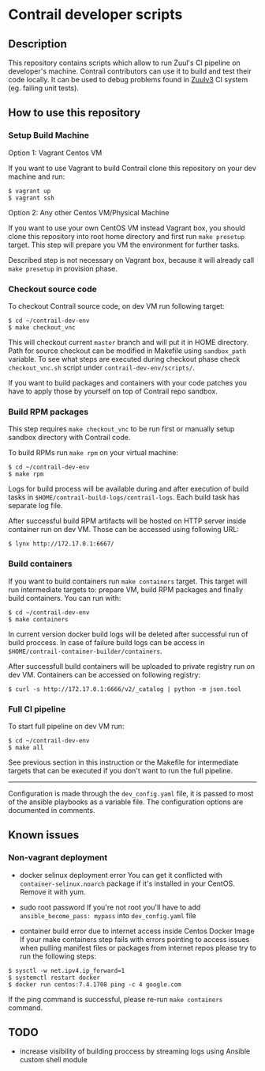 # Contrail developer scripts

## Description

This repository contains scripts which allow to run Zuul's CI pipeline on 
developer's machine. Contrail contributors can use it to build and test their 
code locally. It can be used to debug problems found in 
[Zuulv3](http://zuulv3.opencontrail.org) CI system (eg. failing unit tests).

## How to use this repository
 
### Setup Build Machine

Option 1: Vagrant Centos VM 

If you want to use Vagrant to build Contrail clone this repository on your dev machine 
and run:

```
$ vagrant up
$ vagrant ssh
```

Option 2: Any other Centos VM/Physical Machine

If you want to use your own CentOS VM instead Vagrant box, you should clone this 
repository into root home directory and first run `make presetup` target. This step 
will prepare you VM the environment for further tasks.

Described step is not necessary on Vagrant box, because it will already call 
`make presetup` in provision phase.

### Checkout source code

To checkout Contrail source code, on dev VM run following target:

```
$ cd ~/contrail-dev-env	
$ make checkout_vnc
```

This will checkout current `master` branch and will put it in HOME directory. Path for 
source checkout can be modified in Makefile using `sandbox_path` variable. To see what
steps are executed during checkout phase check `checkout_vnc.sh` script under 
`contrail-dev-env/scripts/`. 

If you want to build packages and containers with your code patches you have to apply those
by yourself on top of Contrail repo sandbox.  

### Build RPM packages

This step requires `make checkout_vnc` to be run first or manually setup sandbox directory 
with Contrail code.  

To build RPMs run `make rpm` on your virtual machine:

```
$ cd ~/contrail-dev-env
$ make rpm
```

Logs for build process will be available during and after execution of build tasks 
in `$HOME/contrail-build-logs/contrail-logs`. Each build task has separate log file.

After successful build RPM artifacts will be hosted on HTTP server inside 
container run on dev VM. Those can be accessed using following URL:

```
$ lynx http://172.17.0.1:6667/
```

### Build containers

If you want to build containers run `make containers` target. This target will run intermediate 
targets to: prepare VM, build RPM packages and finally  build containers. You can run with:

```
$ cd ~/contrail-dev-env
$ make containers
```

In current version docker build logs will be deleted after successful run of build proccess. 
In case of failure build logs can be access in `$HOME/contrail-container-builder/containers`.

After successfull build containers will be uploaded to private registry run on
dev VM. Containers can be accessed on following registry:

```
$ curl -s http://172.17.0.1:6666/v2/_catalog | python -m json.tool
```

### Full CI pipeline

To start full pipeline on dev VM run:

```
$ cd ~/contrail-dev-env
$ make all
```

See previous section in this instruction or the Makefile for intermediate targets that can be 
executed if you don't want to run the full pipeline.

___

Configuration is made through the `dev_config.yaml` file, it is passed to most 
of the ansible playbooks as a variable file. The configuration options are 
documented in comments.

## Known issues

### Non-vagrant deployment

* docker selinux deployment error
You can get it conflicted with `container-selinux.noarch` package if it's installed in your CentOS. Remove it with yum.

* sudo root password
If you're not root you'll have to add `ansible_become_pass: mypass` into `dev_config.yaml` file

* container build error due to internet access inside Centos Docker Image
If your make containers step fails with errors pointing to access issues when pulling manifest files or packages from internet repos please try to run the following steps:

```
$ sysctl -w net.ipv4.ip_forward=1
$ systemctl restart docker
$ docker run centos:7.4.1708 ping -c 4 google.com
```

If the ping command is successful, please re-run `make containers` command.

## TODO

* increase visibility of building proccess by streaming logs using Ansible custom shell module
